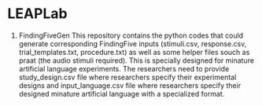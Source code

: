 # LEAPLab
1. FindingFiveGen
This repository contains the python codes that could generate corresponding FindingFive inputs (stimuli.csv, response.csv, trial_templates.txt, procedure.txt) as well as some helper files souch as praat (the audio stimuli required). This is specially designed for minature artificial language experiments. The researchers need to provide study_design.csv file where researchers specify their experimental designs and input_language.csv file where researchers specify their designed minature artificial language with a specialized format. 
